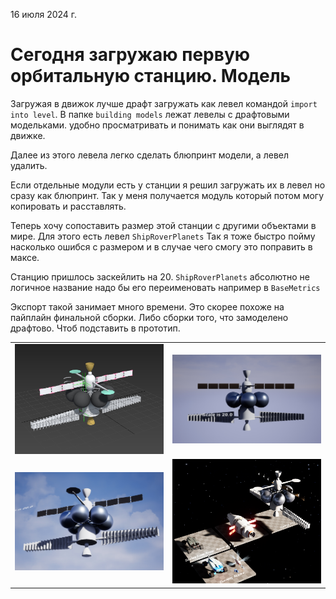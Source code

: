 16 июля 2024 г. 

# Сегодня загружаю первую орбитальную станцию. Модель

Загружая в движок лучше драфт загружать как левел командой `import into level`. В папке `building models` лежат левелы с драфтовыми модельками. удобно просматривать и понимать как они выглядят в движке. 

Далее из этого левела легко сделать блюпринт модели, а левел удалить.

Если отдельные модули есть у станции я решил загружать их в левел но сразу как блюпринт. Так у меня получается модуль который потом могу копировать и расставлять. 

Теперь хочу сопоставить размер этой станции с другими объектами в мире. Для этого есть левел `ShipRoverPlanets` Так я тоже быстро пойму насколько ошибся с размером и  в случае чего смогу это поправить в максе. 

Станцию пришлось заскейлить на 20. `ShipRoverPlanets` абсолютно не логичное название надо бы его переименовать например в `BaseMetrics`

Экспорт такой занимает много времени. Это скорее похоже на пайплайн финальной сборки. Либо сборки того, что замоделено драфтово. Чтоб подставить в прототип. 

<table><tbody>
  <tr>
    <td><img src='images/stationA.max-Autodesk3dsMax2020_240716223555.jpeg'></td>
    <td><img src='images/TheAsteroids-UnrealEditor_240716223524.jpeg'></td>
  </tr>
  <tr>
    <td><img src='images/TheAsteroids-UnrealEditor_240716223446.jpeg'></td>
    <td><img src='images/TheAsteroids-UnrealEditor_240716223351.jpeg'></td>
  </tr>
</tbody></table>
